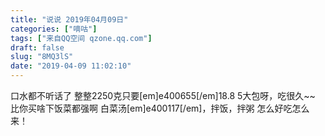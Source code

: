 ```yaml
---
title: "说说 2019年04月09日"
categories: ["嘀咕"]
tags: ["来自QQ空间 qzone.qq.com"]
draft: false
slug: "8MQ3lS"
date: "2019-04-09 11:02:10"
---
```


口水都不听话了
整整2250克只要[em]e400655[/em]18.8
5大包呀，吃很久~~
比你买啥下饭菜都强啊
白菜汤[em]e400117[/em]，拌饭，拌粥
怎么好吃怎么来！
